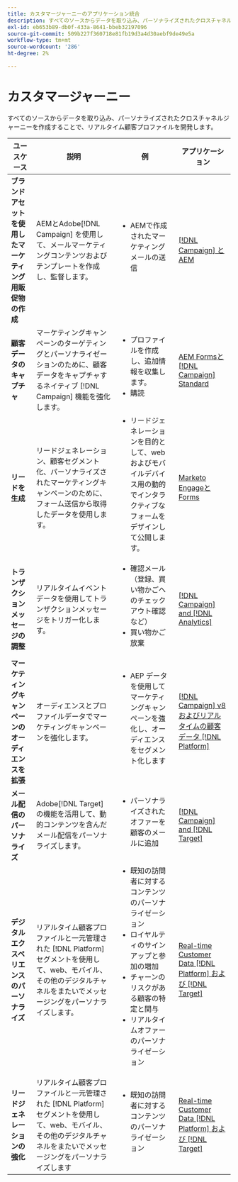 ```yaml
---
title: カスタマージャーニーのアプリケーション統合
description: すべてのソースからデータを取り込み、パーソナライズされたクロスチャネルジャーニーを作成することで、リアルタイム顧客プロファイルを開発します。
exl-id: eb653b89-db0f-433a-8641-bbeb32197096
source-git-commit: 509b227f360718e81fb19d3a4d30aebf9de49e5a
workflow-type: tm+mt
source-wordcount: '286'
ht-degree: 2%

---
```


# カスタマージャーニー

すべてのソースからデータを取り込み、パーソナライズされたクロスチャネルジャーニーを作成することで、リアルタイム顧客プロファイルを開発します。


<table>
 <thead>
    <tr>
      <th>ユースケース</th>
      <th>説明</th>
      <th>例</th>
      <th>アプリケーション</th>
    </tr>
  </thead>
  <tbody>
<tr>
  <td><strong>ブランドアセットを使用したマーケティング用販促物の作成</strong><br></td>
  <td>AEMとAdobe[!DNL Campaign] を使用して、メールマーケティングコンテンツおよびテンプレートを作成し、監督します。</td>
  <td>
    <ul style="margin-top: 0;">
      <li>AEMで作成されたマーケティングメールの送信</li>
    </ul>    
  </td>
  <td><a href="../integrations-between-applications/experience-manager/experience-manager-campaign.md">[!DNL Campaign] とAEM</a></td>
</tr>

<tr>
  <td><strong>顧客データのキャプチャ</strong><br></td>
 <td>マーケティングキャンペーンのターゲティングとパーソナライゼーションのために、顧客データをキャプチャするネイティブ [!DNL Campaign] 機能を強化します。</td>
  <td>
    <ul style="margin-top: 0;">
      <li>プロファイルを作成し、追加情報を収集します。 </li>
      <li>購読</li>
    </ul>
  </td>
  <td><a href="../integrations-between-applications/experience-manager/experience-manager-campaign.md">AEM Formsと [!DNL Campaign] Standard</a></td>
</tr>

<tr>
  <td><strong>リードを生成</strong><br></td>
  <td>リードジェネレーション、顧客セグメント化、パーソナライズされたマーケティングキャンペーンのために、フォーム送信から取得したデータを使用します。</td>
    <td>
    <ul style="margin-top: 0;">
      <li>リードジェネレーションを目的として、web およびモバイルデバイス用の動的でインタラクティブなフォームをデザインして公開します。</li>
    </ul>
  </td>
  <td><a href="../integrations-between-applications/experience-manager/experience-manager-marketo.md">Marketo EngageとForms</td>
</tr>

<tr>
  <td><strong>トランザクションメッセージの調整</strong><br></td>
  <td>リアルタイムイベントデータを使用してトランザクションメッセージをトリガー化します。</td>
  <td>
    <ul style="margin-top: 0;">
      <li>確認メール（登録、買い物かごへのチェックアウト確認など） </li>
      <li>買い物かご放棄</li>
    </ul>
  </td>
  <td><a href="../integrations-between-applications/campaign/campaign-analytics.md">[!DNL Campaign] and [!DNL Analytics]</a></td>
</tr>

<tr>
  <td><strong>マーケティングキャンペーンのオーディエンスを拡張</strong><br></td>
  <td>オーディエンスとプロファイルデータでマーケティングキャンペーンを強化します。</td>
  <td>
    <ul style="margin-top: 0;">
      <li>AEP データを使用してマーケティングキャンペーンを強化し、オーディエンスをセグメント化します</li>
    </ul>
  </td>
 <td><a href="../integrations-between-applications/campaign/campaign-rtcdp.md">[!DNL Campaign] v8 およびリアルタイムの顧客データ [!DNL Platform]</a></td>
</tr>

<tr>
  <td><strong>メール配信のパーソナライズ</strong><br></td>
  <td>Adobe[!DNL Target] の機能を活用して、動的コンテンツを含んだメール配信をパーソナライズします。</td>
  <td>
    <ul style="margin-top: 0;">
      <li>パーソナライズされたオファーを顧客のメールに追加</li>
    </ul>
  </td>
  <td><a href="../integrations-between-applications/campaign/campaign-target.md">[!DNL Campaign] and [!DNL Target]</a></td>
</tr>

<tr>
  <td><strong>デジタルエクスペリエンスのパーソナライズ</strong><br></td>
  <td>リアルタイム顧客プロファイルと一元管理された [!DNL Platform] セグメントを使用して、web、モバイル、その他のデジタルチャネルをまたいでメッセージングをパーソナライズします。</td>
  <td>
    <ul style="margin-top: 0;">
      <li>既知の訪問者に対するコンテンツのパーソナライゼーション</li>
      <li>ロイヤルティのサインアップと参加の増加</li>
      <li>チャーンのリスクがある顧客の特定と関与</li>
      <li>リアルタイムオファーのパーソナライゼーション</li>
    </ul>
  </td>
  <td><a href="../integrations-between-applications/rtcdp/rtcdp-target.md">Real-time Customer Data [!DNL Platform] および [!DNL Target]</a></td>
</tr>

<tr>
  <td><strong>リードジェネレーションの強化</strong><br></td>
  <td>リアルタイム顧客プロファイルと一元管理された [!DNL Platform] セグメントを使用して、web、モバイル、その他のデジタルチャネルをまたいでメッセージングをパーソナライズします</td>
  <td>
    <ul style="margin-top: 0;">
      <li>既知の訪問者に対するコンテンツのパーソナライゼーション</li>
    </ul>
  </td>
  <td><a href="../integrations-between-applications/rtcdp/rtcdp-target.md">Real-time Customer Data [!DNL Platform] および [!DNL Target]</a></td>
</tr>
</tbody>
</table>
